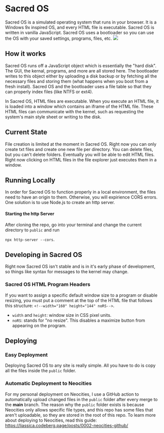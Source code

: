 # Sacred OS
Sacred OS is a simulated operating system that runs in your browser. It is a Windows 9x inspired OS, and every
HTML file is executable. Sacred OS is written in vanilla JavaScript. Sacred OS uses a bootloader so you can
use the OS with your saved settings, programs, files, etc.
<img src="https://i.imgur.com/79paNsU.png">

## How it works
Sacred OS runs off a JavaScript object which is essentially the "hard disk". The GUI, the kernal, programs,
and more are all stored here. The bootloader writes to this object either by uploading a disk backup or by
fetching all the necessary files and storing them (what happens when you boot from a fresh install). Sacred
OS and the bootloader uses a file table so that they can properly index files (like NTFS or ext4).

In Sacred OS, HTML files are executable. When you execute an HTML file, it is loaded into a window which
contains an iframe of the HTML file. These HTML files can communicate with the kernel, such as requesting
the system's main style sheet or writing to the disk.

## Current State
 File creation is limited at the moment in Sacred OS. Right now you can only create txt files and create one new file per directory. You can delete files, but you can't delete folders. Eventually you will be able to edit HTML files. Right now clicking on HTML files in the file explorer just executes them in a window.

## Running Locally
In order for Sacred OS to function properly in a local environment, the files need to have an origin to them.
Otherwise, you will expirience CORS errors. One solution is to use Node.js to create an http server.
#### Starting the http Server
After cloning the repo, go into your terminal and change the current directory to `public` and run

`npx http-server --cors`.

## Developing in Sacred OS
Right now Sacred OS isn't stable and is in it's early phase of development, so things like syntax for messages
to the kernel may change.
### Sacred OS HTML Program Headers
If you want to assign a specific default window size to a program or disable resizing, you must put a comment
at the top of the HTML file that follows this structure:
`<!--width="160" height="144" noRS-->`.

- `width` and `height`: window size in CSS pixel units.
- `noRS`: stands for "no resize". This disables a maximize button from appearing on the program.

## Deploying
### Easy Deployment
Deploying Sacred OS to any site is really simple. All you have to do is copy all the files inside the `public`
folder. 
### Automatic Deployment to Neocities
For my personal deployment on Neocities, I use a GitHub action to automatically upload changed files in
the `public` folder after every merge to the <b>main</b> branch. The reason why the `public` folder exists is
because Neocities only allows specific file types, and this repo has some files that aren't uploadable, so they
are stored in the root of this repo. To learn more about deploying to Neocities, read this guide:
https://liassica.codeberg.page/posts/0002-neocities-github/

